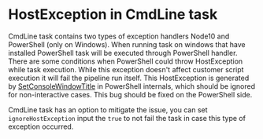 # HostException in CmdLine task

CmdLine task contains two types of exception handlers Node10 and PowerShell (only on Windows). When running task on windows that have installed PowerShell task will be executed through PowerShell handler. There are some conditions when PowerShell could throw HostException while task execution. While this exception doesn't affect customer script execution it will fail the pipeline run itself. This HostException is generated by [SetConsoleWindowTitle](https://github.com/PowerShell/PowerShell/blob/7dc4587014bfa22919c933607bf564f0ba53db2e/src/Microsoft.PowerShell.ConsoleHost/host/msh/ConsoleControl.cs#L2514) in PowerShell internals, which should be ignored for non-interactive cases. This bug should be fixed on the PowerShell side.

CmdLine task has an option to mitigate the issue, you can set `ignoreHostException` input the `true` to not fail the task in case this type of exception occurred.
